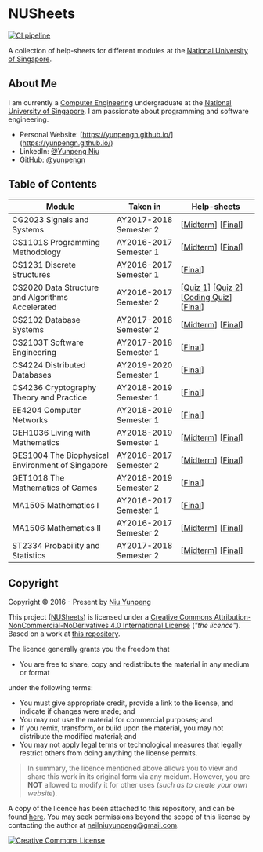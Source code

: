# NUSheets

[![CI pipeline](https://github.com/yunpengn/NUSheets/workflows/CI%20pipeline/badge.svg)](https://github.com/yunpengn/NUSheets/actions)

A collection of help-sheets for different modules at the [National University of Singapore](http://www.nus.edu.sg).

## About Me

I am currently a [Computer Engineering](http://ceg.nus.edu.sg/) undergraduate at the 
[National University of Singapore](http://www.nus.edu.sg/). I am passionate about programming and software engineering.

- Personal Website: [https://yunpengn.github.io/](https://yunpengn.github.io/)
- LinkedIn: [@Yunpeng Niu](https://www.linkedin.com/in/yunpeng-niu/en)
- GitHub: [@yunpengn](https://github.com/yunpengn/)

## Table of Contents

| Module | Taken in | Help-sheets |
| --- | --------- | -------- |
| CG2023 Signals and Systems | AY2017-2018 Semester 2 | [[Midterm](content/CG2023/midterm.pdf)] [[Final](content/CG2023/final.pdf)] |
| CS1101S Programming Methodology | AY2016-2017 Semester 1 | [[Midterm](content/CS1101S/midterm.pdf)] [[Final](content/CS1101S/final.pdf)] |
| CS1231 Discrete Structures | AY2016-2017 Semester 1 | [[Final](content/CS1231/final.pdf)] |
| CS2020 Data Structure and Algorithms Accelerated | AY2016-2017 Semester 2 | [[Quiz 1](content/CS2020/quiz1.pdf)] [[Quiz 2](content/CS2020/quiz2.pdf)] [[Coding Quiz](content/CS2020/coding.pdf)] [[Final](content/CS2020/final.pdf)] |
| CS2102 Database Systems | AY2017-2018 Semester 2 | [[Midterm](content/C2102/midterm.pdf)] [[Final](content/CS2102/final.pdf)] |
| CS2103T Software Engineering | AY2017-2018 Semester 1 | [[Final](content/CS2103T/final.pdf)] |
| CS4224 Distributed Databases | AY2019-2020 Semester 1 | [[Final](content/CS4224/final.pdf)] |
| CS4236 Cryptography Theory and Practice | AY2018-2019 Semester 1 | [[Final](content/CS4236/final.pdf)] |
| EE4204 Computer Networks | AY2018-2019 Semester 1 | [[Final](content/EE4204/final.pdf)] |
| GEH1036 Living with Mathematics | AY2018-2019 Semester 1 | [[Midterm](content/GEH1036/midterm.pdf)] [[Final](content/GEH1036/final.pdf)] |
| GES1004 The Biophysical Environment of Singapore | AY2016-2017 Semester 2 | [[Midterm](content/GES1004/midterm.pdf)] [[Final](content/GES1004/final.pdf)] |
| GET1018 The Mathematics of Games | AY2018-2019 Semester 2 | [[Final](content/GET1018/final.pdf)] |
| MA1505 Mathematics I | AY2016-2017 Semester 1 | [[Final](content/MA1505/final.pdf)] |
| MA1506 Mathematics II | AY2016-2017 Semester 2 | [[Midterm](content/MA1506/midterm.pdf)] [[Final](content/MA1506/final.pdf)] |
| ST2334 Probability and Statistics | AY2017-2018 Semester 2 | [[Midterm](content/ST2334/midterm.pdf)] [[Final](content/ST2334/final.pdf)] |

## Copyright

Copyright &copy; 2016 - Present by [Niu Yunpeng](https://www.github.com/yunpengn/)

This project ([NUSheets](https://yunpengn.github.io/NUSheets/)) is licensed under a [Creative Commons Attribution-NonCommercial-NoDerivatives 4.0 International License](http://creativecommons.org/licenses/by-nc-nd/4.0/) (_"the licence"_). Based on a work at [this repository](https://github.com/yunpengn/NUSheets/).

The licence generally grants you the freedom that
- You are free to share, copy and redistribute the material in any medium or format

under the following terms:
- You must give appropriate credit, provide a link to the license, and indicate if changes were made; and
- You may not use the material for commercial purposes; and
- If you remix, transform, or build upon the material, you may not distribute the modified material; and
- You may not apply legal terms or technological measures that legally restrict others from doing anything the license permits.

> In summary, the licence mentioned above allows you to view and share this work in its original form via any meidum. However, you are **NOT** allowed to modify it for other uses (_such as to create your own website_).

A copy of the licence has been attached to this repository, and can be found [here](LICENSE.md). You may seek permissions beyond the scope of this license by contacting the author at [neilniuyunpeng@gmail.com](mailto:neilniuyunpeng@gmail.com).<br>

<a rel="license" href="http://creativecommons.org/licenses/by-nc-nd/4.0/">
	<img src="https://i.creativecommons.org/l/by-nc-nd/4.0/88x31.png" alt="Creative Commons License" style="border-width:0">
</a>
